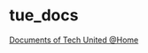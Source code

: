 # tue_docs
[Documents of Tech United @Home](https://latexonline.cc/compile?git=https%3A%2F%2Fgithub.com%2Ftue-robotics%2Ftue_docs&target=Demo_tutorial%2FPrestentation_TechUnited_Home.tex&command=pdflatex&trackId=1507364021881)

